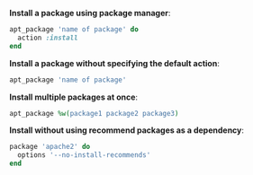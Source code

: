 **Install a package using package manager**:

```ruby
apt_package 'name of package' do
  action :install
end
```

**Install a package without specifying the default action**:

```ruby
apt_package 'name of package'
```

**Install multiple packages at once**:

```ruby
apt_package %w(package1 package2 package3)
```

**Install without using recommend packages as a dependency**:

```ruby
package 'apache2' do
  options '--no-install-recommends'
end
```
